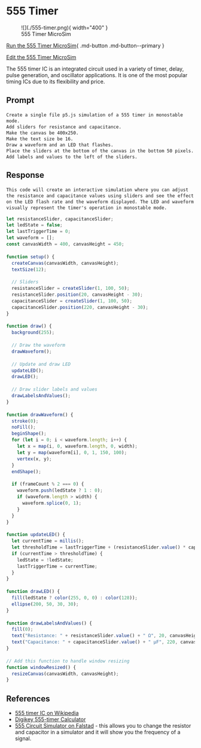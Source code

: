 # 555 Timer

<figure markdown>
   ![](./555-timer.png){ width="400" }
   <figcaption>555 Timer MicroSim</figcaption>
</figure>

[Run the 555 Timer MicroSim](./555-timer.html){ .md-button .md-button--primary }

[Edit the 555 Timer MicroSim](https://editor.p5js.org/dmccreary/sketches/mccfRwlmJ)

The 555 timer IC is an integrated circuit used in a variety of timer, delay, pulse generation, and oscillator applications. It is one of the most popular timing ICs due to its flexibility and price.

## Prompt

```linenums="0"
Create a single file p5.js simulation of a 555 timer in monostable mode.
Add sliders for resistance and capacitance.
Make the canvas be 400x250.
Make the text size be 16.
Draw a waveform and an LED that flashes.
Place the sliders at the bottom of the canvas in the bottom 50 pixels.
Add labels and values to the left of the sliders.  
```

## Response

```
This code will create an interactive simulation where you can adjust the resistance and capacitance values using sliders and see the effect on the LED flash rate and the waveform displayed. The LED and waveform visually represent the timer's operation in monostable mode.
```

```js
let resistanceSlider, capacitanceSlider;
let ledState = false;
let lastTriggerTime = 0;
let waveform = [];
const canvasWidth = 400, canvasHeight = 450;

function setup() {
  createCanvas(canvasWidth, canvasHeight);
  textSize(12);

  // Sliders
  resistanceSlider = createSlider(1, 100, 50);
  resistanceSlider.position(20, canvasHeight - 30);
  capacitanceSlider = createSlider(1, 100, 50);
  capacitanceSlider.position(220, canvasHeight - 30);
}

function draw() {
  background(255);

  // Draw the waveform
  drawWaveform();

  // Update and draw LED
  updateLED();
  drawLED();

  // Draw slider labels and values
  drawLabelsAndValues();
}

function drawWaveform() {
  stroke(0);
  noFill();
  beginShape();
  for (let i = 0; i < waveform.length; i++) {
    let x = map(i, 0, waveform.length, 0, width);
    let y = map(waveform[i], 0, 1, 150, 100);
    vertex(x, y);
  }
  endShape();

  if (frameCount % 2 === 0) {
    waveform.push(ledState ? 1 : 0);
    if (waveform.length > width) {
      waveform.splice(0, 1);
    }
  }
}

function updateLED() {
  let currentTime = millis();
  let thresholdTime = lastTriggerTime + (resistanceSlider.value() * capacitanceSlider.value());
  if (currentTime > thresholdTime) {
    ledState = !ledState;
    lastTriggerTime = currentTime;
  }
}

function drawLED() {
  fill(ledState ? color(255, 0, 0) : color(128));
  ellipse(200, 50, 30, 30);
}

function drawLabelsAndValues() {
  fill(0);
  text("Resistance: " + resistanceSlider.value() + " Ω", 20, canvasHeight - 40);
  text("Capacitance: " + capacitanceSlider.value() + " µF", 220, canvasHeight - 40);
}

// Add this function to handle window resizing
function windowResized() {
  resizeCanvas(canvasWidth, canvasHeight);
}
```

## References

* [555 timer IC on Wikipedia](https://en.wikipedia.org/wiki/555_timer_IC)
* [Digikey 555-timer Calculator](https://www.digikey.com/en/resources/conversion-calculators/conversion-calculator-555-timer)
* [555 Circuit Simulator on Falstad](https://www.falstad.com/circuit/circuitjs.html) - this allows you to change the resistor and capacitor in a simulator and it will show you the frequency of a signal.